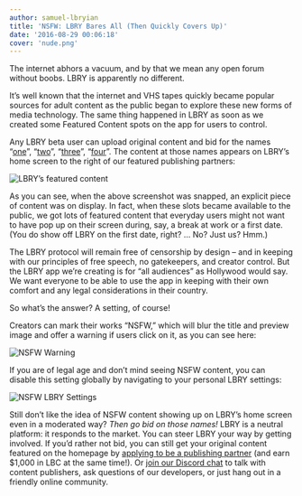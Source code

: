 ```yaml
---
author: samuel-lbryian
title: 'NSFW: LBRY Bares All (Then Quickly Covers Up)'
date: '2016-08-29 00:06:18'
cover: 'nude.png'
---
```

The internet abhors a vacuum, and by that we mean any open forum without boobs. LBRY is apparently no different.

It’s well known that the internet and VHS tapes quickly became popular sources for adult content as the public began to explore these new forms of media technology. The same thing happened in LBRY as soon as we created some Featured Content spots on the app for users to control.

Any LBRY beta user can upload original content and bid for the names “[one](lbry://one)”, “[two](lbry://two)”, “[three](lbry://three)”, “[four](lbry://four)”. The content at those names appears on LBRY’s home screen to the right of our featured publishing partners:

![LBRY’s featured content](/img/news/nsfwblurred.png)

As you can see, when the above screenshot was snapped, an explicit piece of content was on display. In fact, when these slots became available to the public, we got lots of featured content that everyday users might not want to have pop up on their screen during, say, a break at work or a first date. (You do show off LBRY on the first date, right? … No? Just us? Hmm.)

The LBRY protocol will remain free of censorship by design – and in keeping with our principles of free speech, no gatekeepers, and creator control. But the LBRY app we’re creating is for “all audiences” as Hollywood would say. We want everyone to be able to use the app in keeping with their own comfort and any legal considerations in their country.

So what’s the answer? A setting, of course!

Creators can mark their works “NSFW,” which will blur the title and preview image and offer a warning if users click on it, as you can see here:

![NSFW Warning](/img/news/nsfwblurnotice.png)

If you are of legal age and don’t mind seeing NSFW content, you can disable this setting globally by navigating to your personal LBRY settings:

![NSFW LBRY Settings](/img/news/nsfwsettings.png)

Still don’t like the idea of NSFW content showing up on LBRY’s home screen even in a moderated way? *Then go bid on those names!* LBRY is a neutral platform: it responds to the market. You can steer LBRY your way by getting involved. If you’d rather not bid, you can still get your original content featured on the homepage by [applying to be a publishing partner](https://lbry.com/publish) (and earn $1,000 in LBC at the same time!). Or [join our Discord chat](http://chat.lbry.com/) to talk with content publishers, ask questions of our developers, or just hang out in a friendly online community.
